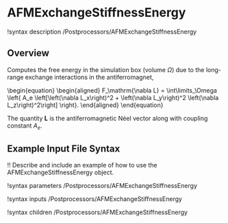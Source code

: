 # AFMExchangeStiffnessEnergy

!syntax description /Postprocessors/AFMExchangeStiffnessEnergy

## Overview

Computes the free energy in the simulation box (volume $\Omega$) due to the long-range exchange interactions in the antiferromagnet,

\begin{equation}
  \begin{aligned}
    F_\mathrm{\nabla L} = \int\limits_\Omega \left\{ A_e \left[\left(\nabla L_x\right)^2 + \left(\nabla L_y\right)^2 \left(\nabla L_z\right)^2\right] \right\}.
  \end{aligned}
\end{equation}

The quantity $\mathbf{L}$ is the antiferromagnetic Néel vector along with coupling constant $A_e$.

## Example Input File Syntax

!! Describe and include an example of how to use the AFMExchangeStiffnessEnergy object.

!syntax parameters /Postprocessors/AFMExchangeStiffnessEnergy

!syntax inputs /Postprocessors/AFMExchangeStiffnessEnergy

!syntax children /Postprocessors/AFMExchangeStiffnessEnergy

